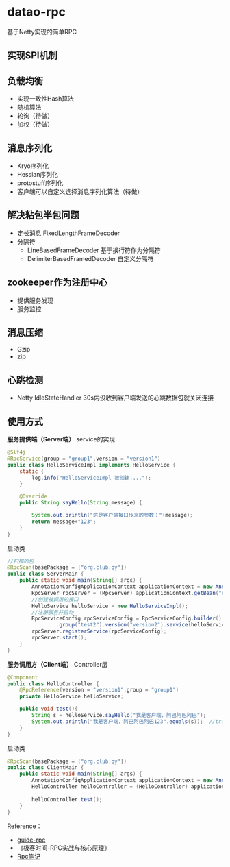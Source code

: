 # datao-rpc
基于Netty实现的简单RPC

## 实现SPI机制
## 负载均衡
- 实现一致性Hash算法
- 随机算法
- 轮询（待做）
- 加权（待做）
## 消息序列化
- Kryo序列化
- Hessian序列化
- protostuff序列化
- 客户端可以自定义选择消息序列化算法（待做）
## 解决粘包半包问题
- 定长消息 FixedLengthFrameDecoder
- 分隔符
  - LineBasedFrameDecoder 基于换行符作为分隔符
  - DelimiterBasedFramedDecoder 自定义分隔符   

## zookeeper作为注册中心
- 提供服务发现
- 服务监控
## 消息压缩
- Gzip
- zip
## 心跳检测
- Netty IdleStateHandler  30s内没收到客户端发送的心跳数据包就关闭连接

## 使用方式
**服务提供端（Server端）**
service的实现
```java
@Slf4j
@RpcService(group = "group1",version = "version1")
public class HelloServiceImpl implements HelloService {
    static {
        log.info("HelloServiceImpl 被创建....");
    }

    @Override
    public String sayHello(String message) {

        System.out.println("这是客户端接口传来的参数："+message);
        return message+"123";
    }
}

```


启动类
```java
//扫描的包
@RpcScan(basePackage = {"org.club.qy"})
public class ServerMain {
    public static void main(String[] args) {
        AnnotationConfigApplicationContext applicationContext = new AnnotationConfigApplicationContext(ServerMain.class);
        RpcServer rpcServer = (RpcServer) applicationContext.getBean("rpcServer");
        //创建被调用的接口
        HelloService helloService = new HelloServiceImpl();
        //注册服务并启动
        RpcServiceConfig rpcServiceConfig = RpcServiceConfig.builder()
                .group("test2").version("version2").service(helloService).build();
        rpcServer.registerService(rpcServiceConfig);
        rpcServer.start();
    }
}
```
**服务调用方（Client端）**
Controller层
```java
@Component
public class HelloController {
    @RpcReference(version = "version1",group = "group1")
    private HelloService helloService;

    public void test(){
        String s = helloService.sayHello("我是客户端，阿巴阿巴阿巴");
        System.out.println("我是客户端，阿巴阿巴阿巴123".equals(s));  //true
    }
}
```
启动类
```java
@RpcScan(basePackage = {"org.club.qy"})
public class ClientMain {
    public static void main(String[] args) {
        AnnotationConfigApplicationContext applicationContext = new AnnotationConfigApplicationContext(ClientMain.class);
        HelloController helloController = (HelloController) applicationContext.getBean("helloController");
    
        helloController.test();
    }
}
```

Reference：
- [guide-rpc](https://github.com/Snailclimb/guide-rpc-framework)
- 《极客时间-RPC实战与核心原理》
- [Rpc笔记](https://www.yuque.com/huhuitao-sssvf/gg0865/ueermu)
